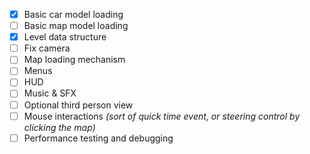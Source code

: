 - [x] Basic car model loading
- [ ] Basic map model loading
- [x] Level data structure
- [ ] Fix camera
- [ ] Map loading mechanism
- [ ] Menus
- [ ] HUD
- [ ] Music & SFX
- [ ] Optional third person view
- [ ] Mouse interactions _(sort of quick time event, or steering control by clicking the map)_
- [ ] Performance testing and debugging
